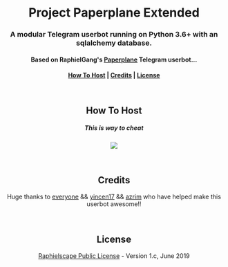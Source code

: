 <h1 align="center">Project Paperplane Extended</h1>
<h3 align="center">A modular Telegram userbot running on Python 3.6+ with an sqlalchemy database.</h3>
<h4 align="center">Based on RaphielGang's <a href="https://github.com/MyPaperPlane/Telegram-UserBot">Paperplane</a> Telegram userbot...</h4>
<h4 align="center"><a href="https://t.me/eve_enryu> It's modified by Reina </a>
<h5 align="center"><a href="#how-to-host">How To Host</a> | <a href="#credits">Credits</a> | <a href="#license">License</a></p>
<p align="center">&nbsp;</p>
<h2 align="center">How To Host</h2>
<h5 align="center">This is way to cheat</h5>
<p align="center"><a href="https://heroku.com/deploy"> <img src="https://upload.wikimedia.org/wikipedia/commons/thumb/6/6b/Reynhard_Sinaga.jpg/220px-Reynhard_Sinaga.jpg"></a></p>
<p align="center">&nbsp;</p>
<h2 align="center">Credits</h2>
<p align="center">Huge thanks to <a href="https://github.com/Spyderzz/Userbot/graphs/contributors">everyone</a> && <a href="https://github.com/yincen17">yincen17</a> && <a href="https://github.com/azrim">azrim</a> who have helped make this userbot awesome!!</p>
<p align="center">&nbsp;</p>
<h2 align="center">License</h2>
<p align="center"><a href="https://github.com/Spyderzz/Userbot/blob/master/LICENSE">Raphielscape Public License</a> - Version 1.c, June 2019</p>
